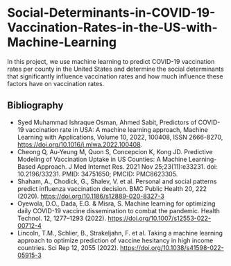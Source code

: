 # Social-Determinants-in-COVID-19-Vaccination-Rates-in-the-US-with-Machine-Learning
In this project, we use machine learning to predict COVID-19 vaccination rates per county in the United States and determine the social determinants that significantly influence vaccination rates and how much influence these factors have on vaccination rates. 

## Bibliography 
- Syed Muhammad Ishraque Osman, Ahmed Sabit, Predictors of COVID-19 vaccination rate in USA: A machine learning approach, Machine Learning with Applications, Volume 10, 2022,
100408, ISSN 2666-8270, https://doi.org/10.1016/j.mlwa.2022.100408.
- Cheong Q, Au-Yeung M, Quon S, Concepcion K, Kong JD. Predictive Modeling of Vaccination Uptake in US Counties: A Machine Learning-Based Approach. J Med Internet Res. 2021 Nov 25;23(11):e33231. doi: 10.2196/33231. PMID: 34751650; PMCID: PMC8623305.
- Shaham, A., Chodick, G., Shalev, V. et al. Personal and social patterns predict influenza vaccination decision. BMC Public Health 20, 222 (2020). https://doi.org/10.1186/s12889-020-8327-3
- Oyewola, D.O., Dada, E.G. & Misra, S. Machine learning for optimizing daily COVID-19 vaccine dissemination to combat the pandemic. Health Technol. 12, 1277–1293 (2022). https://doi.org/10.1007/s12553-022-00712-4
- Lincoln, T.M., Schlier, B., Strakeljahn, F. et al. Taking a machine learning approach to optimize prediction of vaccine hesitancy in high income countries. Sci Rep 12, 2055 (2022). https://doi.org/10.1038/s41598-022-05915-3
